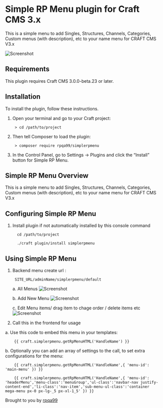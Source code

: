 # Simple RP Menu plugin for Craft CMS 3.x

This is a simple menu to add Singles, Structures, Channels, Categories, Custom menus (with description), etc to your name menu for CRAFT CMS V3.x

![Screenshot](resources/img/plugin-logo.png)

## Requirements

This plugin requires Craft CMS 3.0.0-beta.23 or later.

## Installation

To install the plugin, follow these instructions.

1. Open your terminal and go to your Craft project:

        > cd /path/to/project

2. Then tell Composer to load the plugin:

        > composer require rpqa99/simplerpmenu

3. In the Control Panel, go to Settings → Plugins and click the “Install” button for Simple RP Menu.

## Simple RP Menu Overview

This is a simple menu to add Singles, Structures, Channels, Categories, Custom menus (with description), etc to your name menu for CRAFT CMS V3.x

## Configuring Simple RP Menu

1. Install plugin if not automatically installed by this console command

         cd /path/to/project
        
         ./craft plugin/install simplerpmenu
        
## Using Simple RP Menu

1. Backend menu create url :

        SITE_URL/adminName/simplerpmenu/default
        
   a. All Menus
	   ![Screenshot](resources/screenshots/All-Menus-SimpleRpMenu.png)
        
   b. Add New Menu
	   ![Screenshot](resources/screenshots/New-menu-SimpleRpMenu.png)
        
   c. Edit Menu items/ drag item to chage order / delete items etc
	   ![Screenshot](resources/screenshots/Edit-items-menu-SimpleRpMenu.png)

2. Call this in the frontend for usage

  a. Use this code to embed this menu in your templates:

        {{ craft.simplerpmenu.getRpMenuHTML('HandleName') }}
  
  b. Optionally you can add an array of settings to the call, to set extra configurations for the menu:

        {{ craft.simplerpmenu.getRpMenuHTML('HandleName',{ 'menu-id': 'main-menu' }) }}
        
        {{ craft.simplerpmenu.getRpMenuHTML('HandleName',{ 'menu-id': 'headerMenu','menu-class':'menuGroup','ul-class':'navbar-nav justify-content-end','li-class':'nav-item','sub-menu-ul-class':'container mega-menu px-0 px-lg-_5 px-xl-1_5' }) }}

Brought to you by [rpqa99](https://github.com/rpqa99)
